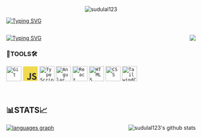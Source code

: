 <!-- Page Reloaded counter -->
<p title="pageReloaded" align="center"> 
  <img alt="sudulal123" src="https://komarev.com/ghpvc/?username=sudulal123&color=brightgreen&style=plastic&label=PAGE+RELOADED"/>
</p>

<!-- Title -->
[![Typing SVG](https://readme-typing-svg.demolab.com?font=Fira+Code&size=30&duration=2000&pause=1000&color=5DF7BD&center=true&vCenter=true&random=false&width=435&lines=Hello+and+welcome!!!+🤗)](https://git.io/typing-svg)
##
<img align="right" src="https://github.com/sudulal123/sudulal123/assets/86375908/a4bfd187-404b-4088-9517-30a5363037dc"/>

[![Typing SVG](https://readme-typing-svg.demolab.com?font=Fira+Code&duration=5000&pause=1000&color=53D3F7&center=true&vCenter=true&random=false&width=435&lines=I+am+Sushil%2C+a+frontend+developer)](https://git.io/typing-svg)
  <!-- Use this sites to get logos: https://www.vectorlogo.zone or https://simpleicons.org/ -->
  ### 📐TOOLS🛠
  <code><img title="Git" width="40" height="40" src="https://www.vectorlogo.zone/logos/git-scm/git-scm-icon.svg"></code>
  <code><img title="JavaScript" width="40" height="40" src="https://raw.githubusercontent.com/devicons/devicon/master/icons/javascript/javascript-original.svg"></code>
  <code><img title="TypeScript" width="40" height="40" src="https://www.vectorlogo.zone/logos/typescriptlang/typescriptlang-icon.svg"></code>
  <code><img title="Angular" width="40" height="40" src="https://www.vectorlogo.zone/logos/angular/angular-icon.svg"></code>
  <code><img title="React" width="40" height="40" src="https://www.vectorlogo.zone/logos/reactjs/reactjs-icon.svg"></code>
  <code><img title="HTML5" width="40" height="40" src="https://www.vectorlogo.zone/logos/w3_html5/w3_html5-icon.svg"></code>
  <code><img title="CSS" width="40" height="40" src="https://www.vectorlogo.zone/logos/w3_css/w3_css-icon.svg"></code>
  <code><img title="TailwindCSS" width="40" height="40" src="https://www.vectorlogo.zone/logos/tailwindcss/tailwindcss-icon.svg"></code>

&nbsp;

## 📊STATS📈
<div>
  <a href="https://github.com/sudulal123/">
    <img 
      align="right" 
      height="200em" 
      alt="sudulal123's github stats" src="https://github-readme-stats.vercel.app/api?username=sudulal123&theme=tokyonight&show_icons=true"
    />
  </a>
  <a href="https://github.com/sudulal123/">
    <img  
        width="40%"
        height="200em" 
        alt="languages graph" 
        src="https://github-readme-stats.vercel.app/api/top-langs?username=sudulal123&locale=en&hide_title=false&layout=compact&card_width=250&langs_count=8&theme=merko&hide_border=false"
    />
  </a>
</div>

## <br/>
<!-- This readme was created by Sushil Dulal - https://github.com/sudulal123 -->
